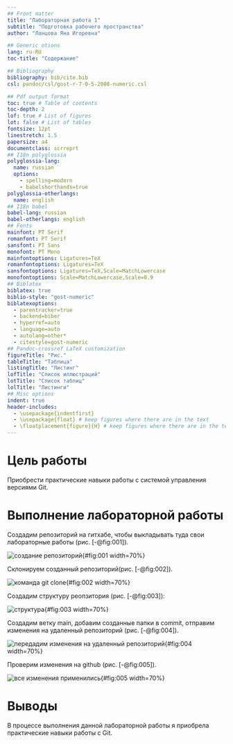 ```yaml
---
## Front matter
title: "Лабораторная работа 1"
subtitle: "Подготовка рабочего пространства"
author: "Ланцова Яна Игоревна"

## Generic otions
lang: ru-RU
toc-title: "Содержание"

## Bibliography
bibliography: bib/cite.bib
csl: pandoc/csl/gost-r-7-0-5-2008-numeric.csl

## Pdf output format
toc: true # Table of contents
toc-depth: 2
lof: true # List of figures
lot: false # List of tables
fontsize: 12pt
linestretch: 1.5
papersize: a4
documentclass: scrreprt
## I18n polyglossia
polyglossia-lang:
  name: russian
  options:
    - spelling=modern
    - babelshorthands=true
polyglossia-otherlangs:
  name: english
## I18n babel
babel-lang: russian
babel-otherlangs: english
## Fonts
mainfont: PT Serif
romanfont: PT Serif
sansfont: PT Sans
monofont: PT Mono
mainfontoptions: Ligatures=TeX
romanfontoptions: Ligatures=TeX
sansfontoptions: Ligatures=TeX,Scale=MatchLowercase
monofontoptions: Scale=MatchLowercase,Scale=0.9
## Biblatex
biblatex: true
biblio-style: "gost-numeric"
biblatexoptions:
  - parentracker=true
  - backend=biber
  - hyperref=auto
  - language=auto
  - autolang=other*
  - citestyle=gost-numeric
## Pandoc-crossref LaTeX customization
figureTitle: "Рис."
tableTitle: "Таблица"
listingTitle: "Листинг"
lofTitle: "Список иллюстраций"
lotTitle: "Список таблиц"
lolTitle: "Листинги"
## Misc options
indent: true
header-includes:
  - \usepackage{indentfirst}
  - \usepackage{float} # keep figures where there are in the text
  - \floatplacement{figure}{H} # keep figures where there are in the text
---
```


# Цель работы

Приобрести практические навыки работы с системой управления версиями Git.

# Выполнение лабораторной работы

Создадим репозиторий на гитхабе, чтобы выкладывать туда свои лабораторные работы (рис. [-@fig:001]).

![создание репозиторий](image/1.png){#fig:001 width=70%}

Склонируем созданный репозиторий(рис. [-@fig:002]).

![команда git clone](image/2.png){#fig:002 width=70%}

Создадим структуру реопзитория (рис. [-@fig:003]):

![структура](image/3.png){#fig:003 width=70%}

Создадим ветку main, добавим созданные папки в commit, отправим изменения на удаленный репозиторий (рис. [-@fig:004]).

![передадим изменения на удаленный репозиторий](image/4.png){#fig:004 width=70%}

Проверим изменения на github (рис. [-@fig:005]).

![все изменения применились](image/5.png){#fig:005 width=70%}

# Выводы

В процессе выполнения данной лабораторной работы я приобрела практические навыки работы с Git.

